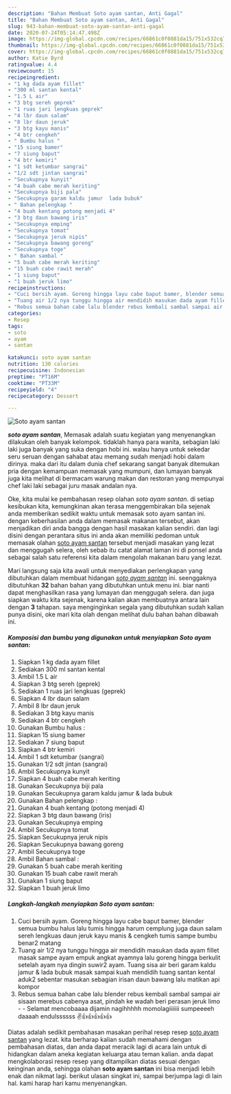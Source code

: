 ```yaml
---
description: "Bahan Membuat Soto ayam santan, Anti Gagal"
title: "Bahan Membuat Soto ayam santan, Anti Gagal"
slug: 943-bahan-membuat-soto-ayam-santan-anti-gagal
date: 2020-07-24T05:14:47.498Z
image: https://img-global.cpcdn.com/recipes/66861c0f0881da15/751x532cq70/soto-ayam-santan-foto-resep-utama.jpg
thumbnail: https://img-global.cpcdn.com/recipes/66861c0f0881da15/751x532cq70/soto-ayam-santan-foto-resep-utama.jpg
cover: https://img-global.cpcdn.com/recipes/66861c0f0881da15/751x532cq70/soto-ayam-santan-foto-resep-utama.jpg
author: Katie Byrd
ratingvalue: 4.4
reviewcount: 15
recipeingredient:
- "1 kg dada ayam fillet"
- "300 ml santan kental"
- "1.5 L air"
- "3 btg sereh geprek"
- "1 ruas jari lengkuas geprek"
- "4 lbr daun salam"
- "8 lbr daun jeruk"
- "3 btg kayu manis"
- "4 btr cengkeh"
- " Bumbu halus "
- "15 siung bamer"
- "7 siung baput"
- "4 btr kemiri"
- "1 sdt ketumbar sangrai"
- "1/2 sdt jintan sangrai"
- "Secukupnya kunyit"
- "4 buah cabe merah keriting"
- "Secukupnya biji pala"
- "Secukupnya garam kaldu jamur  lada bubuk"
- " Bahan pelengkap "
- "4 buah kentang potong menjadi 4"
- "3 btg daun bawang iris"
- "Secukupnya emping"
- "Secukupnya tomat"
- "Secukupnya jeruk nipis"
- "Secukupnya bawang goreng"
- "Secukupnya toge"
- " Bahan sambal "
- "5 buah cabe merah keriting"
- "15 buah cabe rawit merah"
- "1 siung baput"
- "1 buah jeruk limo"
recipeinstructions:
- "Cuci bersih ayam. Goreng hingga layu cabe baput bamer, blender semua bumbu halus lalu tumis hingga harum cemplung juga daun salam sereh lengkuas daun jeruk kayu manis &amp; cengkeh tumis sampe bumbu benar2 matang"
- "Tuang air 1/2 nya tunggu hingga air mendidih masukan dada ayam fillet masak sampe ayam empuk angkat ayamnya lalu goreng hingga berkulit setelah ayam nya dingin suwir2 ayam. Tuang sisa air beri garam kaldu jamur &amp; lada bubuk masak sampai kuah mendidih tuang santan kental aduk2 sebentar masukan sebagian irisan daun bawang lalu matikan api kompor"
- "Rebus semua bahan cabe lalu blender rebus kembali sambal sampai air sisaan merebus cabenya asat, pindah ke wadah beri perasan jeruk limo  Selamat mencobaaaa dijamin nagihhhhh momolagiiiiiii sumpeeeeh daaaah endulssssss ✌👍👍👍👍👍"
categories:
- Resep
tags:
- soto
- ayam
- santan

katakunci: soto ayam santan 
nutrition: 130 calories
recipecuisine: Indonesian
preptime: "PT16M"
cooktime: "PT33M"
recipeyield: "4"
recipecategory: Dessert

---
```



![Soto ayam santan](https://img-global.cpcdn.com/recipes/66861c0f0881da15/751x532cq70/soto-ayam-santan-foto-resep-utama.jpg)

<b><i>soto ayam santan</i></b>, Memasak adalah suatu kegiatan yang menyenangkan dilakukan oleh banyak kelompok. tidaklah hanya para wanita, sebagian laki laki juga banyak yang suka dengan hobi ini. walau hanya untuk sekedar seru seruan dengan sahabat atau memang sudah menjadi hobi dalam dirinya. maka dari itu dalam dunia chef sekarang sangat banyak ditemukan pria dengan kemampuan memasak yang mumpuni, dan lumayan banyak juga kita melihat di bermacam warung makan dan restoran yang mempunyai chef laki laki sebagai juru masak andalan nya.



Oke, kita mulai ke pembahasan resep olahan <i>soto ayam santan</i>. di setiap kesibukan kita, kemungkinan akan terasa menggembirakan bila sejenak anda memberikan sedikit waktu untuk memasak soto ayam santan ini. dengan keberhasilan anda dalam memasak makanan tersebut, akan menjadikan diri anda bangga dengan hasil masakan kalian sendiri. dan lagi disini dengan perantara situs ini anda akan memiliki pedoman untuk memasak olahan <u>soto ayam santan</u> tersebut menjadi masakan yang lezat dan menggugah selera, oleh sebab itu catat alamat laman ini di ponsel anda sebagai salah satu referensi kita dalam mengolah makanan baru yang lezat.


Mari langsung saja kita awali untuk menyediakan perlengkapan yang dibutuhkan dalam membuat hidangan <u><i>soto ayam santan</i></u> ini. seenggaknya dibutuhkan <b>32</b> bahan bahan yang dibutuhkan untuk menu ini. biar nanti dapat menghasilkan rasa yang lumayan dan menggugah selera. dan juga siapkan waktu kita sejenak, karena kalian akan membuatnya antara lain dengan <b>3</b> tahapan. saya menginginkan segala yang dibutuhkan sudah kalian punya disini, oke mari kita olah dengan melihat dulu bahan bahan dibawah ini.

<!--inarticleads1-->

##### Komposisi dan bumbu yang digunakan untuk menyiapkan Soto ayam santan:

1. Siapkan 1 kg dada ayam fillet
1. Sediakan 300 ml santan kental
1. Ambil 1.5 L air
1. Siapkan 3 btg sereh (geprek)
1. Sediakan 1 ruas jari lengkuas (geprek)
1. Siapkan 4 lbr daun salam
1. Ambil 8 lbr daun jeruk
1. Sediakan 3 btg kayu manis
1. Sediakan 4 btr cengkeh
1. Gunakan  Bumbu halus :
1. Siapkan 15 siung bamer
1. Sediakan 7 siung baput
1. Siapkan 4 btr kemiri
1. Ambil 1 sdt ketumbar (sangrai)
1. Gunakan 1/2 sdt jintan (sangrai)
1. Ambil Secukupnya kunyit
1. Siapkan 4 buah cabe merah keriting
1. Gunakan Secukupnya biji pala
1. Gunakan Secukupnya garam kaldu jamur &amp; lada bubuk
1. Gunakan  Bahan pelengkap :
1. Gunakan 4 buah kentang (potong menjadi 4)
1. Siapkan 3 btg daun bawang (iris)
1. Gunakan Secukupnya emping
1. Ambil Secukupnya tomat
1. Siapkan Secukupnya jeruk nipis
1. Siapkan Secukupnya bawang goreng
1. Ambil Secukupnya toge
1. Ambil  Bahan sambal :
1. Gunakan 5 buah cabe merah keriting
1. Gunakan 15 buah cabe rawit merah
1. Gunakan 1 siung baput
1. Siapkan 1 buah jeruk limo




<!--inarticleads2-->

##### Langkah-langkah menyiapkan Soto ayam santan:

1. Cuci bersih ayam. Goreng hingga layu cabe baput bamer, blender semua bumbu halus lalu tumis hingga harum cemplung juga daun salam sereh lengkuas daun jeruk kayu manis &amp; cengkeh tumis sampe bumbu benar2 matang
1. Tuang air 1/2 nya tunggu hingga air mendidih masukan dada ayam fillet masak sampe ayam empuk angkat ayamnya lalu goreng hingga berkulit setelah ayam nya dingin suwir2 ayam. Tuang sisa air beri garam kaldu jamur &amp; lada bubuk masak sampai kuah mendidih tuang santan kental aduk2 sebentar masukan sebagian irisan daun bawang lalu matikan api kompor
1. Rebus semua bahan cabe lalu blender rebus kembali sambal sampai air sisaan merebus cabenya asat, pindah ke wadah beri perasan jeruk limo -  - Selamat mencobaaaa dijamin nagihhhhh momolagiiiiiii sumpeeeeh daaaah endulssssss ✌👍👍👍👍👍




Diatas adalah sedikit pembahasan masakan perihal resep resep <u>soto ayam santan</u> yang lezat. kita berharap kalian sudah memahami dengan pembahasan diatas, dan anda dapat meracik lagi di acara lain untuk di hidangkan dalam aneka kegiatan keluarga atau teman kalian. anda dapat mengkolaborasi resep resep yang ditampilkan diatas sesuai dengan keinginan anda, sehingga olahan <b>soto ayam santan</b> ini bisa menjadi lebih enak dan nikmat lagi. berikut ulasan singkat ini, sampai berjumpa lagi di lain hal. kami harap hari kamu menyenangkan.
